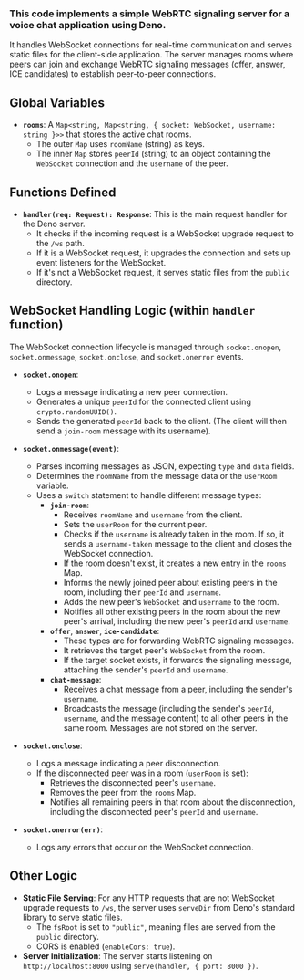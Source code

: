 ### This code implements a simple WebRTC signaling server for a voice chat application using Deno.

It handles WebSocket connections for real-time communication and serves static files for the client-side application. The server manages rooms where peers can join and exchange WebRTC signaling messages (offer, answer, ICE candidates) to establish peer-to-peer connections.

## Global Variables
*   **`rooms`**: A `Map<string, Map<string, { socket: WebSocket, username: string }>>` that stores the active chat rooms.
    *   The outer `Map` uses `roomName` (string) as keys.
    *   The inner `Map` stores `peerId` (string) to an object containing the `WebSocket` connection and the `username` of the peer.

## Functions Defined
*   **`handler(req: Request): Response`**: This is the main request handler for the Deno server.
    *   It checks if the incoming request is a WebSocket upgrade request to the `/ws` path.
    *   If it is a WebSocket request, it upgrades the connection and sets up event listeners for the WebSocket.
    *   If it's not a WebSocket request, it serves static files from the `public` directory.

## WebSocket Handling Logic (within `handler` function)
The WebSocket connection lifecycle is managed through `socket.onopen`, `socket.onmessage`, `socket.onclose`, and `socket.onerror` events.

*   **`socket.onopen`**:
    *   Logs a message indicating a new peer connection.
    *   Generates a unique `peerId` for the connected client using `crypto.randomUUID()`.
    *   Sends the generated `peerId` back to the client. (The client will then send a `join-room` message with its username).

*   **`socket.onmessage(event)`**:
    *   Parses incoming messages as JSON, expecting `type` and `data` fields.
    *   Determines the `roomName` from the message data or the `userRoom` variable.
    *   Uses a `switch` statement to handle different message types:
        *   **`join-room`**:
            *   Receives `roomName` and `username` from the client.
            *   Sets the `userRoom` for the current peer.
            *   Checks if the `username` is already taken in the room. If so, it sends a `username-taken` message to the client and closes the WebSocket connection.
            *   If the room doesn't exist, it creates a new entry in the `rooms` Map.
            *   Informs the newly joined peer about existing peers in the room, including their `peerId` and `username`.
            *   Adds the new peer's `WebSocket` and `username` to the room.
            *   Notifies all other existing peers in the room about the new peer's arrival, including the new peer's `peerId` and `username`.
        *   **`offer`**, **`answer`**, **`ice-candidate`**:
            *   These types are for forwarding WebRTC signaling messages.
            *   It retrieves the target peer's `WebSocket` from the room.
            *   If the target socket exists, it forwards the signaling message, attaching the sender's `peerId` and `username`.
        *   **`chat-message`**:
            *   Receives a chat message from a peer, including the sender's `username`.
            *   Broadcasts the message (including the sender's `peerId`, `username`, and the message content) to all other peers in the same room. Messages are not stored on the server.

*   **`socket.onclose`**:
    *   Logs a message indicating a peer disconnection.
    *   If the disconnected peer was in a room (`userRoom` is set):
        *   Retrieves the disconnected peer's `username`.
        *   Removes the peer from the `rooms` Map.
        *   Notifies all remaining peers in that room about the disconnection, including the disconnected peer's `peerId` and `username`.

*   **`socket.onerror(err)`**:
    *   Logs any errors that occur on the WebSocket connection.

## Other Logic
*   **Static File Serving**: For any HTTP requests that are not WebSocket upgrade requests to `/ws`, the server uses `serveDir` from Deno's standard library to serve static files.
    *   The `fsRoot` is set to `"public"`, meaning files are served from the `public` directory.
    *   CORS is enabled (`enableCors: true`).
*   **Server Initialization**: The server starts listening on `http://localhost:8000` using `serve(handler, { port: 8000 })`.